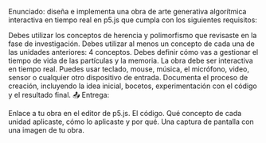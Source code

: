 Enunciado: diseña e implementa una obra de arte generativa algorítmica interactiva en tiempo real en p5.js que cumpla con los siguientes requisitos:

Debes utilizar los conceptos de herencia y polimorfismo que revisaste en la fase de investigación.
Debes utilizar al menos un concepto de cada una de las unidades anteriores: 4 conceptos.
Debes definir cómo vas a gestionar el tiempo de vida de las partículas y la memoria.
La obra debe ser interactiva en tiempo real. Puedes usar teclado, mouse, música, el micrófono, video, sensor o cualquier otro dispositivo de entrada.
Documenta el proceso de creación, incluyendo la idea inicial, bocetos, experimentación con el código y el resultado final.
📤 Entrega:

Enlace a tu obra en el editor de p5.js.
El código.
Qué concepto de cada unidad aplicaste, cómo lo aplicaste y por qué.
Una captura de pantalla con una imagen de tu obra.
